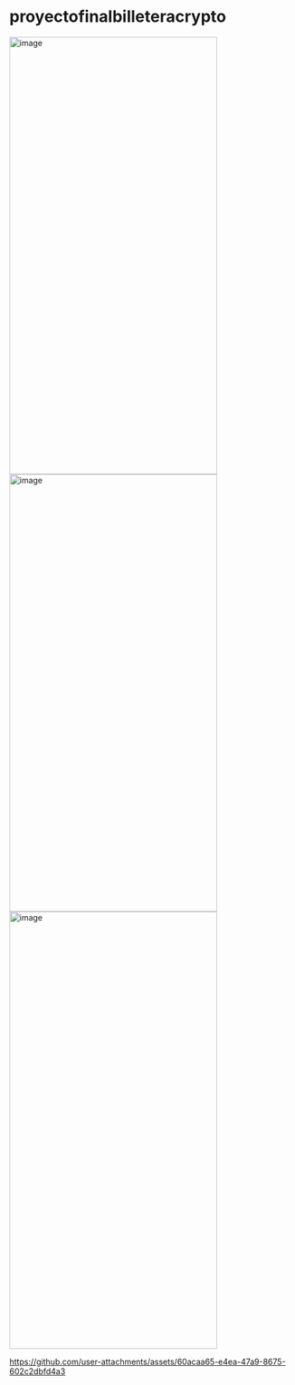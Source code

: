 # proyectofinalbilleteracrypto
<img width="367" height="773" alt="image" src="https://github.com/user-attachments/assets/b8599a91-7417-45f3-8838-755d78487fb2" />
<img width="367" height="773" alt="image" src="https://github.com/user-attachments/assets/bede03c3-1ced-4da3-95e6-1e7f735f8742" />
<img width="367" height="773" alt="image" src="https://github.com/user-attachments/assets/a3ed9303-1a96-47c2-ae88-5b6323248a33" />


https://github.com/user-attachments/assets/60acaa65-e4ea-47a9-8675-602c2dbfd4a3

